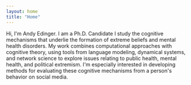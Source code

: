 ```yaml
---
layout: home
title: "Home"
---
```


Hi, I'm Andy Edinger. I am a Ph.D. Candidate  I study the cognitive mechanisms that underlie the formation of extreme beliefs and mental health disorders. My work combines computational approaches with cognitive theory, using tools from language modeling, dynamical systems, and network science to explore issues relating to public health, mental health, and political extremism. I'm especially interested in developing methods for evaluating these cognitive mechanisms from a person's behavior on social media.

